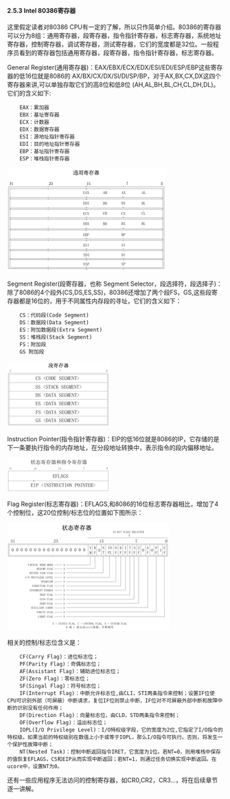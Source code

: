 
#### 2.5.3 Intel 80386寄存器

这里假定读者对80386 CPU有一定的了解，所以只作简单介绍。80386的寄存器可以分为8组：通用寄存器，段寄存器，指令指针寄存器，标志寄存器，系统地址寄存器，控制寄存器，调试寄存器，测试寄存器，它们的宽度都是32位。一般程序员看到的寄存器包括通用寄存器，段寄存器，指令指针寄存器，标志寄存器。

General Register(通用寄存器)：EAX/EBX/ECX/EDX/ESI/EDI/ESP/EBP这些寄存器的低16位就是8086的 AX/BX/CX/DX/SI/DI/SP/BP，对于AX,BX,CX,DX这四个寄存器来讲,可以单独存取它们的高8位和低8位 (AH,AL,BH,BL,CH,CL,DH,DL)。它们的含义如下:
```
	EAX：累加器
	EBX：基址寄存器
	ECX：计数器
	EDX：数据寄存器
	ESI：源地址指针寄存器
	EDI：目的地址指针寄存器
	EBP：基址指针寄存器
	ESP：堆栈指针寄存器
```

![通用寄存器](../lab0_figs/image003.png "通用寄存器")

Segment Register(段寄存器，也称 Segment Selector，段选择符，段选择子)：除了8086的4个段外(CS,DS,ES,SS)，80386还增加了两个段FS，GS,这些段寄存器都是16位的，用于不同属性内存段的寻址，它们的含义如下：
```
	CS：代码段(Code Segment)
	DS：数据段(Data Segment)
	ES：附加数据段(Extra Segment)
	SS：堆栈段(Stack Segment)
	FS：附加段
	GS 附加段
```

![段寄存器](../lab0_figs/image004.png "段寄存器")

Instruction Pointer(指令指针寄存器)：EIP的低16位就是8086的IP，它存储的是下一条要执行指令的内存地址，在分段地址转换中，表示指令的段内偏移地址。
 
![状态和指令寄存器](../lab0_figs/image005.png "状态和指令寄存器")

Flag Register(标志寄存器)：EFLAGS,和8086的16位标志寄存器相比，增加了4个控制位，这20位控制/标志位的位置如下图所示：
 
![状态寄存器](../lab0_figs/image006.png "状态寄存器")

相关的控制/标志位含义是：
```
	CF(Carry Flag)：进位标志位；
	PF(Parity Flag)：奇偶标志位；
	AF(Assistant Flag)：辅助进位标志位；
	ZF(Zero Flag)：零标志位；
	SF(Singal Flag)：符号标志位；
	IF(Interrupt Flag)：中断允许标志位,由CLI，STI两条指令来控制；设置IF位使CPU可识别外部（可屏蔽）中断请求，复位IF位则禁止中断，IF位对不可屏蔽外部中断和故障中断的识别没有任何作用；
	DF(Direction Flag)：向量标志位，由CLD，STD两条指令来控制；
	OF(Overflow Flag)：溢出标志位；
	IOPL(I/O Privilege Level)：I/O特权级字段，它的宽度为2位,它指定了I/O指令的特权级。如果当前的特权级别在数值上小于或等于IOPL，那么I/O指令可执行。否则，将发生一个保护性故障中断；
	NT(Nested Task)：控制中断返回指令IRET，它宽度为1位。若NT=0，则用堆栈中保存的值恢复EFLAGS，CS和EIP从而实现中断返回；若NT=1，则通过任务切换实现中断返回。在ucore中，设置NT为0。
``` 

还有一些应用程序无法访问的控制寄存器，如CR0,CR2，CR3...，将在后续章节逐一讲解。
